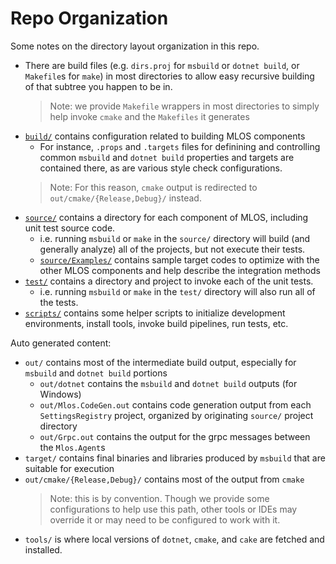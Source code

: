 # Repo Organization

Some notes on the directory layout organization in this repo.

- There are build files (e.g. `dirs.proj` for `msbuild` or `dotnet build`, or `Makefile`s for `make`) in most directories to allow easy recursive building of that subtree you happen to be in.
  > Note: we provide `Makefile` wrappers in most directories to simply help invoke `cmake` and the `Makefiles` it generates
- [`build/`](../build/#mlos-github-tree-view) contains configuration related to building MLOS components
  - For instance, `.props` and `.targets` files for definining and controlling common `msbuild` and `dotnet build` properties and targets are contained there, as are various style check configurations.
  > Note: For this reason, `cmake` output is redirected to `out/cmake/{Release,Debug}/` instead.
- [`source/`](../source/#mlos-github-tree-view) contains a directory for each component of MLOS, including unit test source code.
  - i.e. running `msbuild` or `make` in the `source/` directory will build (and generally analyze) all of the projects, but not execute their tests.
  - [`source/Examples/`](../source/Examples/#mlos-github-tree-view) contains sample target codes to optimize with the other MLOS components and help describe the integration methods
- [`test/`](../test/#mlos-github-tree-view) contains a directory and project to invoke each of the unit tests.
  - i.e. running `msbuild` or `make` in the `test/` directory will also run all of the tests.
- [`scripts/`](../scripts/#mlos-github-tree-view) contains some helper scripts to initialize development environments, install tools, invoke build pipelines, run tests, etc.

Auto generated content:

- `out/` contains most of the intermediate build output, especially for `msbuild` and `dotnet build` portions
  - `out/dotnet` contains the `msbuild` and `dotnet build` outputs (for Windows)
  - `out/Mlos.CodeGen.out` contains code generation output from each `SettingsRegistry` project, organized by originating `source/` project directory
  - `out/Grpc.out` contains the output for the grpc messages between the `Mlos.Agent`s
- `target/` contains final binaries and libraries produced by `msbuild` that are suitable for execution
- `out/cmake/{Release,Debug}/` contains most of the output from `cmake`
  > Note: this is by convention.  Though we provide some configurations to help use this path, other tools or IDEs may override it or may need to be configured to work with it.
- `tools/` is where local versions of `dotnet`, `cmake`, and `cake` are fetched and installed.
